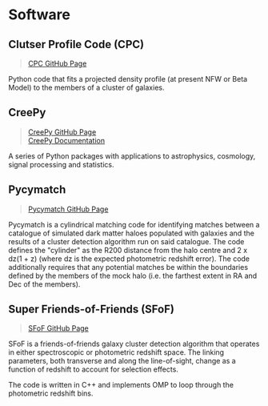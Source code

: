 # Software

## Clutser Profile Code (CPC)

> <a href="https://github.com/sfarrens/cluster_profile" target="_blank">CPC GitHub Page</a>

Python code that fits a projected density profile (at present NFW or Beta Model) to the members of a cluster of galaxies.

## CreePy

> <a href="https://github.com/sfarrens/creepy" target="_blank">CreePy GitHub Page</a>  
> <a href="https://sfarrens.github.com/creepy" target="_blank">CreePy Documentation</a>

A series of Python packages with applications to astrophysics, cosmology, signal processing and statistics.

## Pycymatch

> <a href="https://github.com/sfarrens/pycymatch" target="_blank">Pycymatch GitHub Page</a>

Pycymatch is a cylindrical matching code for identifying matches between a catalogue of simulated dark matter haloes populated with galaxies and the results of a cluster detection algorithm run on said catalogue. The code defines the "cylinder" as the R200 distance from the halo centre and 2 x dz(1 + z) (where dz is the expected photometric redshift error). The code additionally requires that any potential matches be within the boundaries defined by the members of the mock halo (i.e. the farthest extent in RA and Dec of the members).

## Super Friends-of-Friends (SFoF)

> <a href="https://github.com/sfarrens/fof_cluster_finder" target="_blank">SFoF GitHub Page</a>

SFoF is a friends-of-friends galaxy cluster detection algorithm that operates in either spectroscopic or photometric redshift space. The linking parameters, both transverse and along the line-of-sight, change as a function of redshift to account for selection effects.

The code is written in C++ and implements OMP to loop through the photometric redshift bins.
